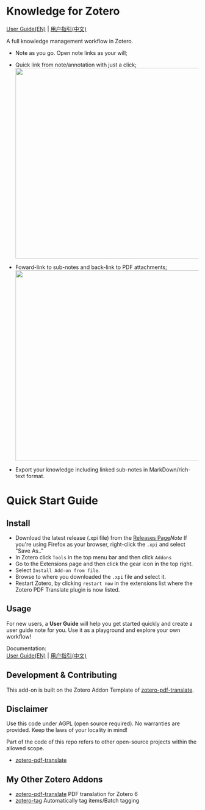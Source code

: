 # Knowledge for Zotero

[User Guide(EN)](./UserGuide.md) | [用户指引(中文)](./UserGuideCN.md)

A full knowledge management workflow in Zotero.

- Note as you go. Open note links as your will;
- Quick link from note/annotation with just a click;
  <image src="./image/README/from-note.png" width="500px"></image>
- Foward-link to sub-notes and back-link to PDF attachments;
  <image src="./image/README/preview-note.png" width="500px"></image>

- Export your knowledge including linked sub-notes in MarkDown/rich-text format.

# Quick Start Guide

## Install

- Download the latest release (.xpi file) from the [Releases Page](https://github.com/windingwind/Knowledge4Zotero/releases)_Note_ If you're using Firefox as your browser, right-click the `.xpi` and select "Save As.."
- In Zotero click `Tools` in the top menu bar and then click `Addons`
- Go to the Extensions page and then click the gear icon in the top right.
- Select `Install Add-on from file`.
- Browse to where you downloaded the `.xpi` file and select it.
- Restart Zotero, by clicking `restart now` in the extensions list where the
  Zotero PDF Translate plugin is now listed.

## Usage

For new users, a **User Guide** will help you get started quickly and create a user guide note for you. Use it as a playground and explore your own workflow!

Documentation:  
[User Guide(EN)](./UserGuide.md) | [用户指引(中文)](./UserGuideCN.md)

## Development & Contributing

This add-on is built on the Zotero Addon Template of [zotero-pdf-translate](https://github.com/windingwind/zotero-pdf-translate).

## Disclaimer

Use this code under AGPL (open source required). No warranties are provided. Keep the laws of your locality in mind!

Part of the code of this repo refers to other open-source projects within the allowed scope.

- [zotero-pdf-translate](https://github.com/windingwind/zotero-pdf-translate)

## My Other Zotero Addons

- [zotero-pdf-translate](https://github.com/windingwind/zotero-pdf-translate) PDF translation for Zotero 6
- [zotero-tag](https://github.com/windingwind/zotero-tag) Automatically tag items/Batch tagging
